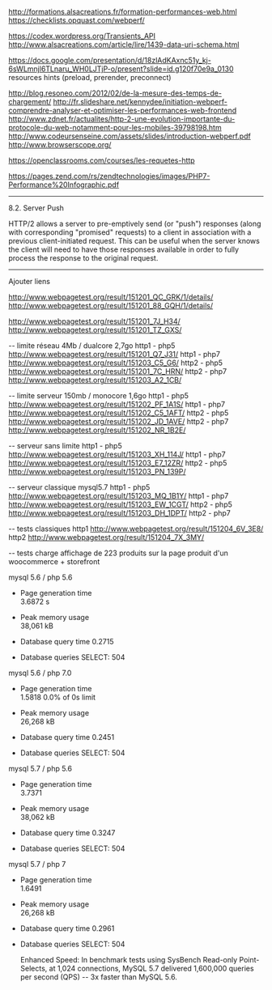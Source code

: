 http://formations.alsacreations.fr/formation-performances-web.html
https://checklists.opquast.com/webperf/

https://codex.wordpress.org/Transients_API
http://www.alsacreations.com/article/lire/1439-data-uri-schema.html

https://docs.google.com/presentation/d/18zlAdKAxnc51y_kj-6sWLmnjl6TLnaru_WH0LJTjP-o/present?slide=id.g120f70e9a_0130
resources hints (preload, prerender, preconnect)


http://blog.resoneo.com/2012/02/de-la-mesure-des-temps-de-chargement/
http://fr.slideshare.net/kennydee/initiation-webperf-comprendre-analyser-et-optimiser-les-performances-web-frontend
http://www.zdnet.fr/actualites/http-2-une-evolution-importante-du-protocole-du-web-notamment-pour-les-mobiles-39798198.htm
http://www.codeursenseine.com/assets/slides/introduction-webperf.pdf
http://www.browserscope.org/

https://openclassrooms.com/courses/les-requetes-http

https://pages.zend.com/rs/zendtechnologies/images/PHP7-Performance%20Infographic.pdf

---
8.2.  Server Push

   HTTP/2 allows a server to pre-emptively send (or "push") responses
   (along with corresponding "promised" requests) to a client in
   association with a previous client-initiated request.  This can be
   useful when the server knows the client will need to have those
   responses available in order to fully process the response to the
   original request.

---
Ajouter liens



http://www.webpagetest.org/result/151201_QC_GRK/1/details/ 
http://www.webpagetest.org/result/151201_88_GQH/1/details/

http://www.webpagetest.org/result/151201_7J_H34/
http://www.webpagetest.org/result/151201_TZ_GXS/

-- limite réseau 4Mb / dualcore 2,7go
http1 - php5 http://www.webpagetest.org/result/151201_Q7_J31/
http1 - php7 http://www.webpagetest.org/result/151203_C5_G6/
http2 - php5 http://www.webpagetest.org/result/151201_7C_HRN/
http2 - php7 http://www.webpagetest.org/result/151203_A2_1CB/


-- limite serveur 150mb / monocore 1,6go
http1 - php5 http://www.webpagetest.org/result/151202_PF_1A1S/
http1 - php7 http://www.webpagetest.org/result/151202_C5_1AFT/
http2 - php5 http://www.webpagetest.org/result/151202_JD_1AVE/
http2 - php7 http://www.webpagetest.org/result/151202_NR_1B2E/


-- serveur sans limite 
http1 - php5 http://www.webpagetest.org/result/151203_XH_114J/
http1 - php7 http://www.webpagetest.org/result/151203_E7_12ZR/
http2 - php5 http://www.webpagetest.org/result/151203_PN_139P/


-- serveur classique mysql5.7
http1 - php5 http://www.webpagetest.org/result/151203_MQ_1B1Y/
http1 - php7 http://www.webpagetest.org/result/151203_EW_1CGT/
http2 - php5 http://www.webpagetest.org/result/151203_DH_1DPT/
http2 - php7

-- tests classiques
http1 http://www.webpagetest.org/result/151204_6V_3E8/
http2 http://www.webpagetest.org/result/151204_7X_3MY/



-- tests charge
affichage de 223 produits sur la page produit d'un woocommerce + storefront


mysql 5.6 / php 5.6

* Page generation time    
    3.6872 s

* Peak memory usage   
    38,061 kB

* Database query time 
    0.2715

* Database queries
    SELECT: 504

mysql 5.6 / php 7.0

* Page generation time    
    1.5818
    0.0% of 0s limit

* Peak memory usage   
    26,268 kB

* Database query time 
    0.2451

* Database queries
    SELECT: 504

mysql 5.7 / php 5.6

* Page generation time    
    3.7371

* Peak memory usage   
    38,062 kB

* Database query time 
    0.3247

* Database queries
    SELECT: 504

mysql 5.7 / php 7

* Page generation time    
    1.6491

* Peak memory usage   
    26,268 kB

* Database query time 
    0.2961

* Database queries
    SELECT: 504  


    Enhanced Speed: In benchmark tests using SysBench Read-only Point-Selects, at 1,024 connections, MySQL 5.7 delivered 1,600,000 queries per second (QPS) --  3x faster than MySQL 5.6.